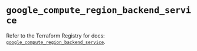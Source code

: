# `google_compute_region_backend_service`

Refer to the Terraform Registry for docs: [`google_compute_region_backend_service`](https://registry.terraform.io/providers/hashicorp/google-beta/6.11.1/docs/resources/google_compute_region_backend_service).
